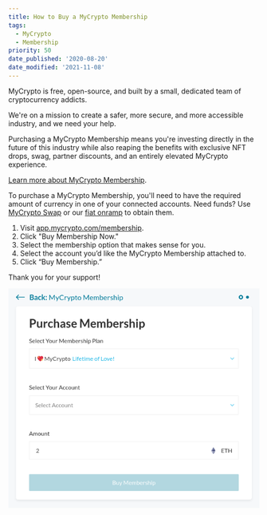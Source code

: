 ```yaml
---
title: How to Buy a MyCrypto Membership
tags:
  - MyCrypto
  - Membership
priority: 50
date_published: '2020-08-20'
date_modified: '2021-11-08'
---
```


MyCrypto is free, open-source, and built by a small, dedicated team of cryptocurrency addicts.

We're on a mission to create a safer, more secure, and more accessible industry, and we need your help.

Purchasing a MyCrypto Membership means you're investing directly in the future of this industry while also reaping the benefits with exclusive NFT drops, swag, partner discounts, and an entirely elevated MyCrypto experience.

[Learn more about MyCrypto Membership](/general-knowledge/about-mycrypto/membership-information).

To purchase a MyCrypto Membership, you'll need to have the required amount of currency in one of your connected accounts. Need funds? Use [MyCrypto Swap](https://app.mycrypto.com/swap?utm_medium=organic&utm_source=support&utm_campaign=membership) or our [fiat onramp](https://buy.mycrypto.com) to obtain them.

1. Visit [app.mycrypto.com/membership](https://app.mycrypto.com/membership).
2. Click "Buy Membership Now."
3. Select the membership option that makes sense for you.
4. Select the account you’d like the MyCrypto Membership attached to.
5. Click “Buy Membership.”

Thank you for your support!

![Purchase Membership](../assets/how-to/how-to-buy-mycrypto-membership/purchase-membership.png)
